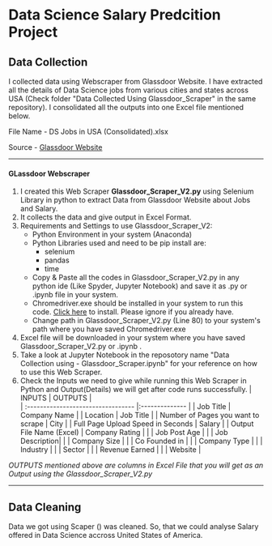 # Data Science Salary Predcition Project


## Data Collection

<p>I collected data using Webscraper from Glassdoor Website. I have extracted all the details of Data Science jobs from various cities and states across USA (Check folder "Data Collected Using Glassdoor_Scraper" in the same repository). I consolidated all the outputs into one Excel file mentioned below.</p> 
        
File Name -  DS Jobs in USA (Consolidated).xlsx
  
Source - [Glassdoor Website](https://www.glassdoor.com/Job/index.htm)
  
 --------------------------------------------------------------- 
 
  #### GLassdoor Webscraper
  
  1. I created this Web Scraper <strong>Glassdoor_Scraper_V2.py</strong> using Selenium Library in python to extract Data from Glassdoor Website about Jobs and Salary.
  2. It collects the data and give output in Excel Format.
  3. Requirements and Settings to use Glassdoor_Scraper_V2:
       - Python Environment in your system (Anaconda)
       - Python Libraries used and need to be pip install are:
           -  selenium
           -  pandas 
           -  time
       - Copy & Paste all the codes in Glassdoor_Scraper_V2.py in any python ide (Like Spyder, Jupyter Notebook) and save it as .py or .ipynb file in your system.
       - Chromedriver.exe should be installed in your system to run this code. [Click here](https://chromedriver.chromium.org/downloads) to install. Please ignore if you already have.
       - Change path in Glassdoor_Scraper_V2.py (Line 80) to your system's path where you have saved Chromedriver.exe      
  4. Excel file will be downloaded in your system where you have saved Glassdoor_Scraper_V2.py or .ipynb .
  5. Take a look at Jupyter Notebook in the reposotory name "Data Collection using - Glassdoor_Scraper.ipynb" for your reference on how to use this Web Scraper.     
  6. Check the Inputs we need to give while running this Web Scraper in Python and Output(Details) we will get after code runs successfully.
       |              INPUTS                |     OUTPUTS    |     
       | :--------------------------------- |:-------------- |
       | Job Title                          | Company Name   | 
       | Location                           | Job Title      |
       | Number of Pages you want to scrape | City           |
       | Full Page Upload Speed in Seconds  | Salary         |
       | Output File Name (Excel)           | Company Rating |
       |                                    | Job Post Age   |
       |                                    | Job Description|
       |                                    | Company Size   |
       |                                    | Co Founded in  |
       |                                    | Company Type   |
       |                                    | Industry       |
       |                                    | Sector         |
       |                                    | Revenue Earned |
       |                                    | Website        |

  <em>OUTPUTS mentioned above are columns in Excel File that you will get as an Output using the Glassdoor_Scraper_V2.py</em>

----------------------------------------------------------------------------


## Data Cleaning

<p>Data we got using Scaper () was cleaned. So, that we could analyse Salary offered in Data Science accross United States of America. 
